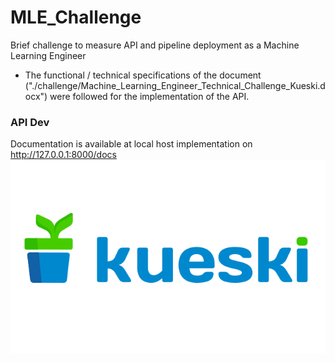 # MLE_Challenge
Brief challenge to measure API and pipeline deployment as a Machine Learning Engineer


* The functional / technical specifications of the document ("./challenge/Machine_Learning_Engineer_Technical_Challenge_Kueski.docx")
        were followed for the implementation of the API.

### API Dev
Documentation is available at local host implementation on http://127.0.0.1:8000/docs
![kueski](img/logo.png)
